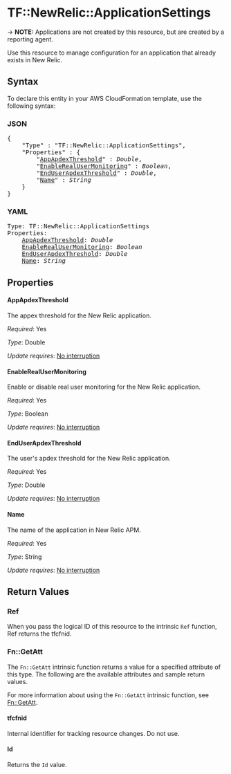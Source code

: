 # TF::NewRelic::ApplicationSettings

-> **NOTE:** Applications are not created by this resource, but are created by
a reporting agent.

Use this resource to manage configuration for an application that already
exists in New Relic.

## Syntax

To declare this entity in your AWS CloudFormation template, use the following syntax:

### JSON

<pre>
{
    "Type" : "TF::NewRelic::ApplicationSettings",
    "Properties" : {
        "<a href="#appapdexthreshold" title="AppApdexThreshold">AppApdexThreshold</a>" : <i>Double</i>,
        "<a href="#enablerealusermonitoring" title="EnableRealUserMonitoring">EnableRealUserMonitoring</a>" : <i>Boolean</i>,
        "<a href="#enduserapdexthreshold" title="EndUserApdexThreshold">EndUserApdexThreshold</a>" : <i>Double</i>,
        "<a href="#name" title="Name">Name</a>" : <i>String</i>
    }
}
</pre>

### YAML

<pre>
Type: TF::NewRelic::ApplicationSettings
Properties:
    <a href="#appapdexthreshold" title="AppApdexThreshold">AppApdexThreshold</a>: <i>Double</i>
    <a href="#enablerealusermonitoring" title="EnableRealUserMonitoring">EnableRealUserMonitoring</a>: <i>Boolean</i>
    <a href="#enduserapdexthreshold" title="EndUserApdexThreshold">EndUserApdexThreshold</a>: <i>Double</i>
    <a href="#name" title="Name">Name</a>: <i>String</i>
</pre>

## Properties

#### AppApdexThreshold

The appex threshold for the New Relic application.

_Required_: Yes

_Type_: Double

_Update requires_: [No interruption](https://docs.aws.amazon.com/AWSCloudFormation/latest/UserGuide/using-cfn-updating-stacks-update-behaviors.html#update-no-interrupt)

#### EnableRealUserMonitoring

Enable or disable real user monitoring for the New Relic application.

_Required_: Yes

_Type_: Boolean

_Update requires_: [No interruption](https://docs.aws.amazon.com/AWSCloudFormation/latest/UserGuide/using-cfn-updating-stacks-update-behaviors.html#update-no-interrupt)

#### EndUserApdexThreshold

The user's apdex threshold for the New Relic application.

_Required_: Yes

_Type_: Double

_Update requires_: [No interruption](https://docs.aws.amazon.com/AWSCloudFormation/latest/UserGuide/using-cfn-updating-stacks-update-behaviors.html#update-no-interrupt)

#### Name

The name of the application in New Relic APM.

_Required_: Yes

_Type_: String

_Update requires_: [No interruption](https://docs.aws.amazon.com/AWSCloudFormation/latest/UserGuide/using-cfn-updating-stacks-update-behaviors.html#update-no-interrupt)

## Return Values

### Ref

When you pass the logical ID of this resource to the intrinsic `Ref` function, Ref returns the tfcfnid.

### Fn::GetAtt

The `Fn::GetAtt` intrinsic function returns a value for a specified attribute of this type. The following are the available attributes and sample return values.

For more information about using the `Fn::GetAtt` intrinsic function, see [Fn::GetAtt](https://docs.aws.amazon.com/AWSCloudFormation/latest/UserGuide/intrinsic-function-reference-getatt.html).

#### tfcfnid

Internal identifier for tracking resource changes. Do not use.

#### Id

Returns the <code>Id</code> value.

